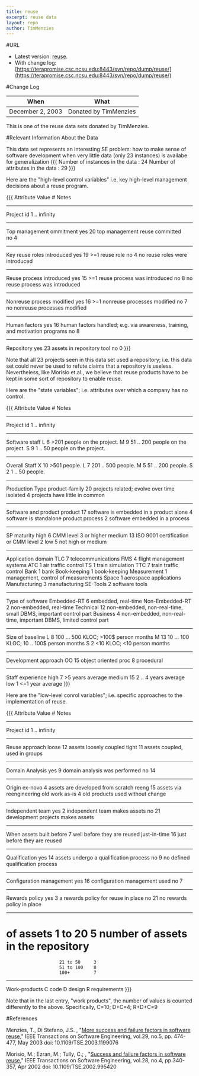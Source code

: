 ```yaml
---
title: reuse
excerpt: reuse data
layout: repo
author: TimMenzies
---
```



#URL

  * Latest version: [reuse](https://terapromise.csc.ncsu.edu:8443/svn/repo/dump/reuse/reuse.arff).
  * With change log:[https://terapromise.csc.ncsu.edu:8443/svn/repo/dump/reuse/](https://terapromise.csc.ncsu.edu:8443/svn/repo/dump/reuse/)

#Change Log

When | What---- | ----
   December 2, 2003 | Donated by TimMenzies

This is one of the reuse data sets donated by TimMenzies.

#Relevant Information About the Data

This data set represents an interesting SE problem: how to make sense of software development when very little data (only 23 instances) is availabe for generalization
\{\{\{
Number of instances in the data     : 24
Number of attributes in the data    : 29
\}\}\}

Here are the "high-level control variables" i.e. key high-level management decisions about a reuse program.

\{\{\{
Attribute 	 		Value		#	Notes 
------------------------------  --------------  ------  -----------------------------------
Project id	 		1 .. infinity		 
------------------------------  --------------  ------  -----------------------------------
Top management  ommitment 	yes 		20	top management reuse committed  
				 no 		 4	 
------------------------------  --------------  ------  -----------------------------------
Key reuse roles introduced  	yes 		19	 >=1 reuse role
     	 			 no 		 4	 no reuse roles were introduced
------------------------------  --------------  ------  -----------------------------------
Reuse process introduced   	yes 		15	 >=1 reuse process was introduced
    	 			 no 		 8	 no reuse process was introduced
------------------------------  --------------  ------  -----------------------------------
Nonreuse process modified 	yes 		16	 >=1 nonreuse  processes  modified
 	 			 no 		 7	 no nonreuse   processes  modified
------------------------------  --------------  ------  -----------------------------------
Human factors 	 	        yes 	        16	 human factors  handled; e.g. via awareness, 
                                                         training, and motivation programs
 	 			 no	         8 	  
------------------------------  --------------  ------  -----------------------------------
Repository 	                yes 	        23	 assets in repository tool
 	                         no 	         0 
\}\}\}


Note that all 23 projects seen in this data set used a repository; i.e. this data set could never be used to refute claims that a repository is useless. Nevertheless, like Morisio et.al., we believe that reuse products have to be kept in some sort of repository to enable reuse.

Here are the "state variables"; i.e.  attributes over which a company has no control.

\{\{\{
Attribute 	                Value	        #	Notes
------------------------------  --------------  ------  -----------------------------------
Project id	 		1 .. infinity  
------------------------------  --------------  ------  -----------------------------------
Software staff	                L		 6	 >201 people on the project.
 				M		 9  	 51 .. 200 people on the project.
 				S  		 9	 1 .. 50 people on the project.
------------------------------  --------------  ------  -----------------------------------
Overall Staff	 		X		10	 >501 people.
 				L		 7   	 201 .. 500 people.
 				M		 5   	 51 .. 200 people.
 				S		 2   	 1 .. 50 people.
------------------------------  --------------  ------  -----------------------------------
Production Type	 		product-family 	20	 projects related; evolve over time
 				isolated 	 4	 projects have little in common
------------------------------  --------------  ------  -----------------------------------
Software and product  	 	product 	17	 software is embedded in a product
 				alone 		 4	 software is standalone product
       				process		 2 	 software  embedded in a process
------------------------------  --------------  ------  -----------------------------------
SP maturity  	 		high 		 6	 CMM level 3 or higher
      	 			medium		13 	 ISO 9001 certification or CMM level 2
 	 			low		 5 	 not high or medium
------------------------------  --------------  ------  -----------------------------------
Application domain  	 	TLC 		 7	 telecommunications
 	 			FMS		 4 	 flight management systems
 	 			ATC 		 1	 air traffic control
 	 			TS 		 1	 train simulation
 	 			TTC 		 7	 train traffic control
 	 			Bank 		 1	 bank
 	 			Book-keeping 	 1	 book-keeping
 	 			Measurement 	 1	 management, control of measurements
 	 			Space 		 1	 aerospace applications
 	 			Manufacturing 	 3	 manufacturing
 	 			SE-Tools 	 2	 software tools
------------------------------  --------------  ------  -----------------------------------
Type of software	 	Embedded-RT 	 6	 embedded, real-time
	 			Non-Embedded-RT  2	 non-embedded, real-time
 	 			Technical 	12	 non-embedded, non-real-time, small DBMS, 
							 important control part
 	 			Business 	 4	 non-embedded, non-real-time, important 
							 DBMS, limited control part
------------------------------  --------------  ------  -----------------------------------
Size of  baseline 	 	L		 8 	 100 ... 500 KLOC; >100$ person months
 	 			M 		13	  10 ... 100 KLOC; 10 .. 100$ person months
 	 			S 		 2	 <10 KLOC; <10 person months
------------------------------  --------------  ------  -----------------------------------
Development approach 	 	OO 		15	 object oriented
 	 			proc 		 8	 procedural
------------------------------  --------------  ------  -----------------------------------
Staff experience  	 	high 		 7	 >5 years average
 	 			medium 		15	 2 .. 4 years average
 	 			low 		 1	 <=1 year average
\}\}\}


Here are the "low-level conrol variables"; i.e. specific approaches to the implementation of reuse.

\{\{\{
Attribute 	                Value	        #	Notes
------------------------------  --------------  ------  -----------------------------------
Project id	                1 .. infinity
------------------------------  --------------  ------  -----------------------------------
Reuse approach 	 		loose 		12 	 assets loosely coupled 
 	 			tight 		11	 assets  coupled, used in groups
------------------------------  --------------  ------  -----------------------------------
Domain Analysis 	 	yes 		 9	 domain analysis was performed
 	 			no 		14	
------------------------------  --------------  ------  -----------------------------------
Origin 	 			ex-novo 	 4	 assets are developed from scratch
 	 			reeng 		15	 assets via reengineering old work
 	 			as-is 		 4	 old products used  without change
------------------------------  --------------  ------  -----------------------------------
Independent team 	 	yes 		 2	 independent team makes assets
 	 			no 		21	 development projects makes  assets
------------------------------  --------------  ------  -----------------------------------
When assets built 	 	before 		 7	 well before  they are reused
 	 			just-in-time 	16	 just before they are reused
------------------------------  --------------  ------  -----------------------------------
Qualification 	 		yes 		14	 assets undergo a qualification process
 	 			no 		 9	 no defined qualification process
------------------------------  --------------  ------  -----------------------------------
Configuration management 	yes 		16	 configuration management used 
 	 			no 		 7	  
------------------------------  --------------  ------  -----------------------------------
Rewards policy 	 		yes 		 3	 a rewards policy for  reuse in place
 	 			no 		21	 no rewards policy in place
------------------------------  --------------  ------  -----------------------------------
# of assets 	 		1 to 20  	 5	 number of assets in the repository
             	 		21 to 50 	 3	 
             	 		51 to 100	 8	 
             	 		100+     	 7	
------------------------------  --------------  ------  -----------------------------------
Work-products 	 		C  	                 code
 	 			D	 		 design
 	 			R	 		 requirements
\}\}\}

Note that in the last entry, "work products", the number of values is counted differently to the above. Specifically, C=10; D+C=4; R+D+C=9

#References

Menzies, T., Di Stefano, J.S. , "[More success and failure factors in software reuse](http://ieeexplore.ieee.org/stamp/stamp.jsp?tp=&arnumber=1199076&isnumber=26993)," IEEE Transactions on Software Engineering, vol.29, no.5, pp. 474- 477, May 2003
doi: 10.1109/TSE.2003.1199076


Morisio, M.; Ezran, M.; Tully, C.; , "[Success and failure factors in software reuse](http://ieeexplore.ieee.org/stamp/stamp.jsp?tp=&arnumber=995420&isnumber=21473)," IEEE Transactions on Software Engineering, vol.28, no.4, pp.340-357, Apr 2002
doi: 10.1109/TSE.2002.995420